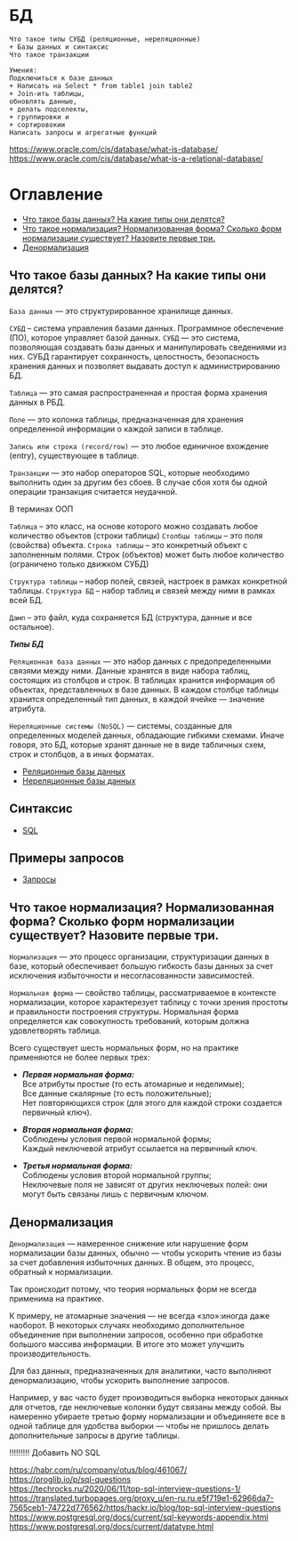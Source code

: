 # БД

```text
Что такое типы СУБД (реляционные, нереляционные)
+ Базы данных и синтаксис
Что такое транзакции

Умения:
Подключиться к базе данных
+ Написать на Select * from table1 join table2 
+ Join-ить таблицы, 
обновлять данные, 
+ делать подселекты, 
+ группировки и 
+ сортировокии
Написать запросы и агрегатные функций
```

https://www.oracle.com/cis/database/what-is-database/
https://www.oracle.com/cis/database/what-is-a-relational-database/


# Оглавление

+ [Что такое базы данных? На какие типы они делятся?](#Что-такое-базы-данных?-На-какие-типы-они-делятся?)
+ [Что такое нормализация? Нормализованная форма? Сколько форм нормализации существует? Назовите первые три.](#Что-такое-нормализация?-Нормализованная-форма?-Сколько-форм-нормализации-существует?-Назовите-первые-три.)
+ [Денормализация](#Денормализация)



## Что такое базы данных? На какие типы они делятся?

`База данных` — это структурированное хранилище данных.

`СУБД` – система управления базами данных. Программное обеспечение (ПО), которое управляет базой данных.
`СУБД` — это система, позволяющая создавать базы данных и манипулировать сведениями из них.
СУБД гарантирует сохранность, целостность, безопасность хранения данных и позволяет выдавать доступ к администрированию БД.

`Таблица` — это самая распространенная и простая форма хранения данных в РБД. 

`Поле` — это колонка таблицы, предназначенная для хранения определенной информации о каждой записи в таблице.

`Запись или строка (record/row)` — это любое единичное вхождение (entry), существующее в таблице.

`Транзакции` — это набор операторов SQL, которые необходимо выполнить один за другим без сбоев. В случае сбоя хотя бы одной операции транзакция считается неудачной.


В терминах ООП

`Таблица` – это класс, на основе которого можно создавать любое количество объектов (строки таблицы)
`Столбцы таблицы` – это поля (свойства) объекта.
`Строка таблицы` – это конкретный объект с заполненным полями.
Строк (объектов) может быть любое количество (ограничено только движком СУБД)

`Структура таблицы` – набор полей, связей, настроек в рамках конкретной таблицы.
`Структура БД` – набор таблиц и связей между ними в рамках всей БД.

`Дамп` – это файл, куда сохраняется БД (структура, данные и все остальное).


***Типы БД***

`Реляционная база данных` — это набор данных с предопределенными связями между ними. 
Данные хранятся в виде набора таблиц, состоящих из столбцов и строк. 
В таблицах хранится информация об объектах, представленных в базе данных. 
В каждом столбце таблицы хранится определенный тип данных, в каждой ячейке — значение атрибута.

`Нереляционные системы (NoSQL)` — системы, созданные для определенных моделей данных, обладающие гибкими схемами. 
Иначе говоря, это БД, которые хранят данные не в виде табличных схем, строк и столбцов, а в иных форматах.

+ [Реляционные базы данных](relationbd.md)
+ [Нереляционные базы данных](nosqlbd.md)



## Cинтаксис

+ [SQL](sql.md)



## Примеры запросов

+ [Запросы](examplesSql.md)



## Что такое нормализация? Нормализованная форма? Сколько форм нормализации существует? Назовите первые три.

`Нормализация` — это процесс организации, структуризации данных в базе, который обеспечивает большую гибкость базы данных за счет исключения избыточности и несогласованности зависимостей.

`Нормальная форма` — свойство таблицы, рассматриваемое в контексте нормализации, которое характерезует таблицу с точки зрения простоты и правильности построения структуры.
Нормальная форма определяется как совокупность требований, которым должна удовлетворять таблица.

Всего существует шесть нормальных форм, но на практике применяются не более первых трех:

- ***Первая нормальная форма:***<br>
  Все атрибуты простые (то есть атомарные и неделимые);<br>
  Все данные скалярные (то есть положительные);<br>
  Нет повторяющихся строк (для этого для каждой строки создается первичный ключ).<br>


- ***Вторая нормальная форма:***<br>
  Соблюдены условия первой нормальной формы;<br>
  Каждый неключевой атрибут ссылается на первичный ключ.<br>


- ***Третья нормальная форма:***<br>
  Соблюдены условия второй нормальной группы;<br>
  Неключевые поля не зависят от других неключевых полей: они могут быть связаны лишь с первичным ключом.<br>


## Денормализация

`Денормализация` — намеренное снижение или нарушение форм нормализации базы данных,
обычно — чтобы ускорить чтение из базы за счет добавления избыточных данных.
В общем, это процесс, обратный к нормализации.


Так происходит потому, что теория нормальных форм не всегда применима на практике.

К примеру, не атомарные значения — не всегда «зло»:иногда даже наоборот.
В некоторых случаях необходимо дополнительное объединение при выполнении запросов, особенно при обработке большого массива информации.
В итоге это может улучшить производительность.

Для баз данных, предназначенных для аналитики, часто выполняют денормализацию, чтобы ускорить выполнение запросов.

Например, у вас часто будет производиться выборка некоторых данных для отчетов, где неключевые колонки будут связаны между собой.
Вы намеренно убираете третью форму нормализации и объединяете все в одной таблице для удобства выборки — чтобы не пришлось делать дополнительные запросы в другие таблицы.




!!!!!!!!! Добавить NO SQL

https://habr.com/ru/company/otus/blog/461067/ <br>
https://proglib.io/p/sql-questions <br>
https://techrocks.ru/2020/06/11/top-sql-interview-questions-1/ <br>
https://translated.turbopages.org/proxy_u/en-ru.ru.e5f719e1-62966da7-7565ceb1-74722d776562/https/hackr.io/blog/top-sql-interview-questions<br>
https://www.postgresql.org/docs/current/sql-keywords-appendix.html<br>
https://www.postgresql.org/docs/current/datatype.html<br>

